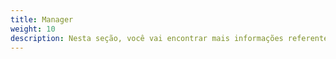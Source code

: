 ```yaml
---
title: Manager
weight: 10
description: Nesta seção, você vai encontrar mais informações referentes do serviço Horusec-Manager.
---
```

